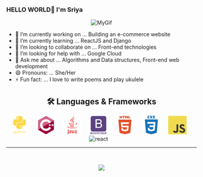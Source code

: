 ### HELLO WORLD🚀 I'm Sriya
<p align="center">
<img src="https://user-images.githubusercontent.com/63009472/115747177-9d177b00-a3b2-11eb-8c36-11d0a6207090.gif" alt="MyGif" width="400" height="400"/>
</p>

- 🔭 I’m currently working on ... Building an e-commerce website
- 🌱 I’m currently learning ... ReactJS and Django
- 👯 I’m looking to collaborate on ... Front-end technologies
- 🤔 I’m looking for help with ... Google Cloud
- 💬 Ask me about ... Algorithms and Data structures, Front-end web development
- 😄 Pronouns: ... She/Her
- ⚡ Fun fact: ... I love to write poems and play ukulele


<h2 align="center">🛠️ Languages & Frameworks</h2>
<p align="center">
  <img height="50" width="50" alt="Python" src="https://raw.githubusercontent.com/devicons/devicon/master/icons/python/python-plain-wordmark.svg" />&nbsp;&nbsp;&nbsp;&nbsp;
  <img height="50" width="50" alt="C++" src="https://raw.githubusercontent.com/devicons/devicon/master/icons/cplusplus/cplusplus-original.svg" />&nbsp;&nbsp;&nbsp;&nbsp; 
  <img height="50" width="50" alt="Java" src="https://raw.githubusercontent.com/devicons/devicon/master/icons/java/java-plain-wordmark.svg" />&nbsp;&nbsp;&nbsp;&nbsp;
  <img height="50" width="50" alt="Bootstrap" src="https://raw.githubusercontent.com/devicons/devicon/master/icons/bootstrap/bootstrap-plain-wordmark.svg" />&nbsp;&nbsp;&nbsp;&nbsp; 
  <img height="50" width="50" alt="HTML" src="https://raw.githubusercontent.com/devicons/devicon/master/icons/html5/html5-plain-wordmark.svg" />&nbsp;&nbsp;&nbsp;&nbsp;
  <img height="50" width="50" alt="CSS" src="https://raw.githubusercontent.com/devicons/devicon/master/icons/css3/css3-plain-wordmark.svg" />&nbsp;&nbsp;&nbsp;&nbsp; 
  <img height="50" width="50" alt="Javascript" src="https://raw.githubusercontent.com/devicons/devicon/master/icons/javascript/javascript-original.svg" />&nbsp;&nbsp;&nbsp;&nbsp;
  <img height="50" width="50" alt="react" src="https://cdn.jsdelivr.net/npm/simple-icons@3.12.1/icons/react.svg" />&nbsp;&nbsp;&nbsp;&nbsp;
</p>
<hr />
</br>
<p align="center">
<img src="https://github-readme-stats.vercel.app/api?username=nagasaisriya&&show_icons=true&count_private=true" />
</p>
